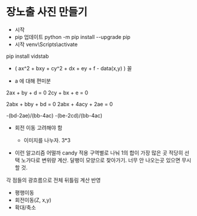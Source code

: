 # 장노출 사진 만들기
- 시작
- pip 업데이트 python -m pip install --upgrade pip
- 시작 venv\Scripts\activate

pip install vidstab

- ( ax^2 + bxy + cy^2 + dx + ey + f - data(x,y) ) 꼴

-  a 에 대해 편미분


2ax + by + d = 0
2cy + bx + e = 0

2abx + bby + bd = 0
2abx + 4acy +  2ae = 0

-(bd-2ae)/(bb-4ac)
-(be-2cd)/(bb-4ac)


- 회전 이동 고려해야 함
    - 이미지를 나누자. 3*3


- 이런 알고리즘 어떨까
candy 적용
구역별로 나눠 1의 합이 가장 많은 곳 적당히 선택
노가다로 변위량 계산. 달팽이 모양으로 찾아가기.
너무 안 나오는곳 있으면 무시할 것.

각 점들의 광흐름으로 전체 뒤틀림 계산
반영


- 평행이동
- 회전이동(Z, x,y)
- 확대/축소